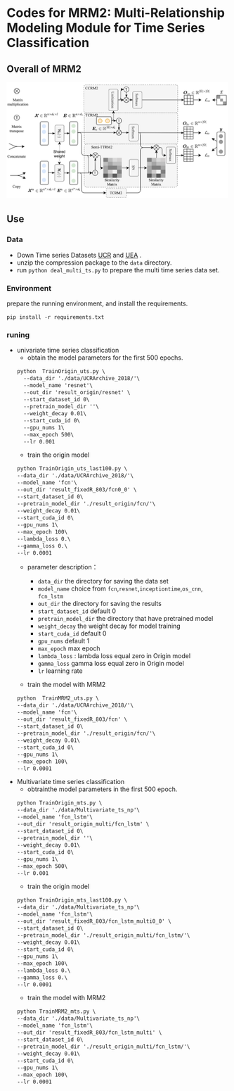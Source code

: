 # Codes for MRM2: Multi-Relationship Modeling Module for Time Series Classification

## Overall of MRM2

![](./figures/mrm2_framework.png)
## Use　

### Data
- Down Time series Datasets [UCR](https://www.cs.ucr.edu/~eamonn/time_series_data_2018/UCRArchive_2018.zip) and [UEA](http://www.timeseriesclassification.com/Downloads/Archives/Multivariate2018_ts.zip) .
- unzip the compression package to the `data` directory.
- run `python deal_multi_ts.py` to prepare the multi time series data set.


### Environment

prepare the running environment, and install the requirements. 
```
pip install -r requirements.txt
```

### runing
- univariate time series classification
  - obtain the model parameters for the first 500 epochs.
  ```
  python  TrainOrigin_uts.py \
    --data_dir './data/UCRArchive_2018/'\
    --model_name 'resnet'\
    --out_dir 'result_origin/resnet' \
    --start_dataset_id 0\
    --pretrain_model_dir ''\
    --weight_decay 0.01\
    --start_cuda_id 0\
    --gpu_nums 1\
    --max_epoch 500\
    --lr 0.001
    ``` 
    - train the origin model
    ```
    python TrainOrigin_uts_last100.py \
    --data_dir './data/UCRArchive_2018/'\
    --model_name 'fcn'\
    --out_dir 'result_fixedR_803/fcn0_0' \
    --start_dataset_id 0\
    --pretrain_model_dir './result_origin/fcn/'\
    --weight_decay 0.01\
    --start_cuda_id 0\
    --gpu_nums 1\
    --max_epoch 100\
    --lambda_loss 0.\
    --gamma_loss 0.\
    --lr 0.0001 
    ``` 
    - parameter description：
        - `data_dir` the directory for saving the data set 
        - `model_name` choice from `fcn`,`resnet`,`inceptiontime`,`os_cnn`, `fcn_lstm`
        - `out_dir` the directory for saving the results
        - `start_dataset_id` default 0
        - `pretrain_model_dir` the directory that have pretrained model
        - `weight_decay` the weight decay for model training
        - `start_cuda_id` default 0 
        - `gpu_nums` default 1
        - `max_epoch` max epoch 
        - `lambda_loss` : lambda loss equal zero in Origin model 
        - `gamma_loss` gamma loss equal zero in Origin model
        - `lr` learning rate
        
    - train the model with MRM2
    ```
    python  TrainMRM2_uts.py \
    --data_dir './data/UCRArchive_2018/'\
    --model_name 'fcn'\
    --out_dir 'result_fixedR_803/fcn' \
    --start_dataset_id 0\
    --pretrain_model_dir './result_origin/fcn/'\
    --weight_decay 0.01\
    --start_cuda_id 0\
    --gpu_nums 1\
    --max_epoch 100\
    --lr 0.0001 
    ```
- Multivariate time series classification
    - obtrainthe model parameters in the first 500 epoch.
    ```
    python TrainOrigin_mts.py \
    --data_dir './data/Multivariate_ts_np'\
    --model_name 'fcn_lstm'\
    --out_dir 'result_origin_multi/fcn_lstm' \
    --start_dataset_id 0\
    --pretrain_model_dir ''\
    --weight_decay 0.01\
    --start_cuda_id 0\
    --gpu_nums 1\
    --max_epoch 500\
    --lr 0.001 
    ```
    -  train the origin model
    ```
    python TrainOrigin_mts_last100.py \
    --data_dir './data/Multivariate_ts_np'\
    --model_name 'fcn_lstm'\
    --out_dir 'result_fixedR_803/fcn_lstm_multi0_0' \
    --start_dataset_id 0\
    --pretrain_model_dir './result_origin_multi/fcn_lstm/'\
    --weight_decay 0.01\
    --start_cuda_id 0\
    --gpu_nums 1\
    --max_epoch 100\
    --lambda_loss 0.\
    --gamma_loss 0.\
    --lr 0.0001
    ```
    -  train the model with MRM2
    ```
    python TrainMRM2_mts.py \
    --data_dir './data/Multivariate_ts_np'\
    --model_name 'fcn_lstm'\
    --out_dir 'result_fixedR_803/fcn_lstm_multi' \
    --start_dataset_id 0\
    --pretrain_model_dir './result_origin_multi/fcn_lstm/'\
    --weight_decay 0.01\
    --start_cuda_id 0\
    --gpu_nums 1\
    --max_epoch 100\
    --lr 0.0001
    ```

